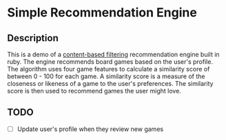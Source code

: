 # Simple Recommendation Engine

## Description

This is a demo of a [content-based filtering](https://developers.google.com/machine-learning/recommendation/content-based/basics) recommendation engine built in ruby. The engine recommends board games based on the user's profile.
The algorithm uses four game features to calculate a similarity score of between 0 - 100 for each game. A similarity score is a measure of the closeness or likeness of a game to the user's preferences. The similarity score is then used to recommend games the user might love.

## TODO
- [ ] Update user's profile when they review new games
